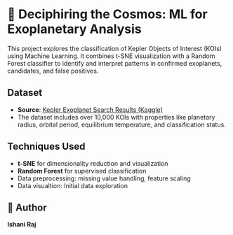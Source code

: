 # 🌌 Deciphiring the Cosmos: ML for Exoplanetary Analysis

This project explores the classification of Kepler Objects of Interest (KOIs) using Machine Learning. It combines t-SNE visualization with a Random Forest classifier to identify and interpret patterns in confirmed exoplanets, candidates, and false positives.

## Dataset
- **Source**: [Kepler Exoplanet Search Results (Kaggle)](https://www.kaggle.com/datasets/nasa/kepler-exoplanet-search-results/data)
- The dataset includes over 10,000 KOIs with properties like planetary radius, orbital period, equilibrium temperature, and classification status.

## Techniques Used
- **t-SNE** for dimensionality reduction and visualization
- **Random Forest** for supervised classification
- Data preprocessing: missing value handling, feature scaling
- Data visualtion: Initial data exploration

## 📌 Author
**Ishani Raj**  




